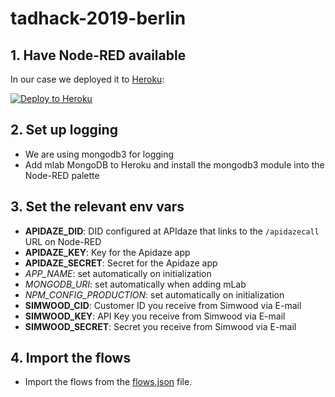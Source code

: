 # tadhack-2019-berlin

## 1. Have Node-RED available

In our case we deployed it to [Heroku](https://www.heroku.com):

[![Deploy to Heroku](https://www.herokucdn.com/deploy/button.svg)](https://heroku.com/deploy)

## 2. Set up logging

- We are using mongodb3 for logging
- Add mlab MongoDB to Heroku and install the mongodb3 module into the Node-RED palette

## 3. Set the relevant env vars

- **APIDAZE_DID**: DID configured at APIdaze that links to the `/apidazecall` URL on Node-RED
- **APIDAZE_KEY**: Key for the Apidaze app
- **APIDAZE_SECRET**: Secret for the Apidaze app
- *APP_NAME*: set automatically on initialization
- *MONGODB_URI*: set automatically when adding mLab
- *NPM_CONFIG_PRODUCTION*: set automatically on initialization
- **SIMWOOD_CID**: Customer ID you receive from Simwood via E-mail
- **SIMWOOD_KEY**: API Key you receive from Simwood via E-mail
- **SIMWOOD_SECRET**: Secret you receive from Simwood via E-mail

## 4. Import the flows

- Import the flows from the [flows.json](https://github.com/s-schumann/tadhack-2019-berlin/blob/master/flows.json) file.
